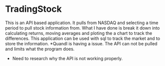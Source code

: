 # TradingStock
This is an API based application. It pulls from NASDAQ and selecting a time period to pull stock information from. 
What I have done is break it down into calculating returns, moving averages and ploting the a chart to track the differences. 
This application can be used with sql to track the market and to store the information. 
*Quandl is having a issue. The API can not be pulled and limits what the program does. 
* Need to research why the API is not working properly. 
